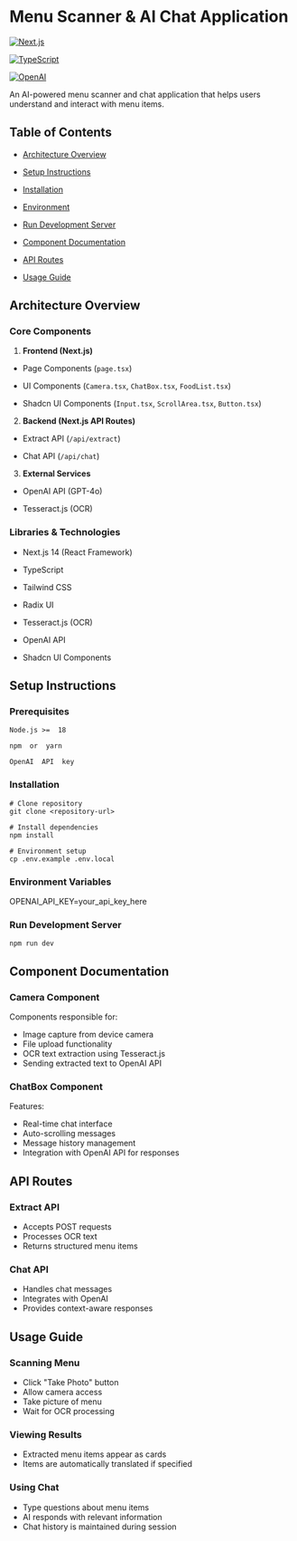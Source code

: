 # Menu Scanner & AI Chat Application

  

[![Next.js](https://img.shields.io/badge/Next.js-14-black)](https://nextjs.org/)

[![TypeScript](https://img.shields.io/badge/TypeScript-5.0-blue)](https://www.typescriptlang.org/)

[![OpenAI](https://img.shields.io/badge/OpenAI-API-412991)](https://openai.com/)

  

An AI-powered menu scanner and chat application that helps users understand and interact with menu items.

  

## Table of Contents

- [Architecture Overview](#architecture-overview)

- [Setup Instructions](#setup-instructions)

- [Installation](#installation)

- [Environment](#environment-variables)

- [Run Development Server](#run-development-server)

- [Component Documentation](#component-documentation)

- [API Routes](#api-routes)

- [Usage Guide](#usage-guide)


  

## Architecture Overview

  

### Core Components

1.  **Frontend (Next.js)**

- Page Components (`page.tsx`)

- UI Components (`Camera.tsx`, `ChatBox.tsx`, `FoodList.tsx`)

- Shadcn UI Components (`Input.tsx`, `ScrollArea.tsx`, `Button.tsx`)

  

2.  **Backend (Next.js API Routes)**

- Extract API (`/api/extract`)

- Chat API (`/api/chat`)

  

3.  **External Services**

- OpenAI API (GPT-4o)

- Tesseract.js (OCR)

  

### Libraries & Technologies

- Next.js 14 (React Framework)

- TypeScript

- Tailwind CSS

- Radix UI

- Tesseract.js (OCR)

- OpenAI API

- Shadcn UI Components

  

## Setup Instructions

  

### Prerequisites

```
Node.js >=  18

npm  or  yarn

OpenAI  API  key
```

### Installation
```
# Clone repository
git clone <repository-url>

# Install dependencies
npm install

# Environment setup
cp .env.example .env.local
```

### Environment Variables
OPENAI_API_KEY=your_api_key_here

### Run Development Server
```
npm run dev
```

## Component Documentation
### Camera Component
Components responsible for:
- Image capture from device camera
- File upload functionality
- OCR text extraction using Tesseract.js
- Sending extracted text to OpenAI API

### ChatBox Component
Features:
- Real-time chat interface
- Auto-scrolling messages
- Message history management
- Integration with OpenAI API for responses

## API Routes
### Extract API
- Accepts POST requests
- Processes OCR text
- Returns structured menu items
### Chat API
- Handles chat messages
- Integrates with OpenAI
- Provides context-aware responses

## Usage Guide
### Scanning Menu
- Click "Take Photo" button
- Allow camera access
- Take picture of menu
- Wait for OCR processing

### Viewing Results
- Extracted menu items appear as cards
- Items are automatically translated if specified

### Using Chat
- Type questions about menu items
- AI responds with relevant information
- Chat history is maintained during session